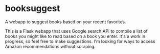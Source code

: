 # booksuggest
A webapp to suggest books based on your recent favorites.

This is a Flask webapp that uses Google search API to compile a list of books you might like to read based on a book you enter. 
It's a work in progress, so feel free to make suggestions. I'm looking for ways to access Amazon recommendations without scraping.


